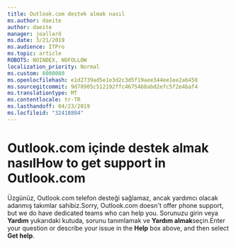 ```yaml
---
title: Outlook.com destek almak nasıl
ms.author: daeite
author: daeite
manager: joallard
ms.date: 3/21/2019
ms.audience: ITPro
ms.topic: article
ROBOTS: NOINDEX, NOFOLLOW
localization_priority: Normal
ms.custom: 8000080
ms.openlocfilehash: e1d2739ad5e1e3d2c3d5f19aee344ee1ee2ab458
ms.sourcegitcommit: 9d78905c512192ffc4675468abd2efc5f2e4baf4
ms.translationtype: MT
ms.contentlocale: tr-TR
ms.lasthandoff: 04/23/2019
ms.locfileid: "32418884"
---
```

# <a name="how-to-get-support-in-outlookcom"></a><span data-ttu-id="5443f-102">Outlook.com içinde destek almak nasıl</span><span class="sxs-lookup"><span data-stu-id="5443f-102">How to get support in Outlook.com</span></span>

<span data-ttu-id="5443f-103">Üzgünüz, Outlook.com telefon desteği sağlamaz, ancak yardımcı olacak adanmış takımlar sahibiz.</span><span class="sxs-lookup"><span data-stu-id="5443f-103">Sorry, Outlook.com doesn't offer phone support, but we do have dedicated teams who can help you.</span></span>
<span data-ttu-id="5443f-104">Sorunuzu girin veya **Yardım** yukarıdaki kutuda, sorunu tanımlamak ve **Yardım almak**seçin.</span><span class="sxs-lookup"><span data-stu-id="5443f-104">Enter your question or describe your issue in the **Help** box above, and then select **Get help**.</span></span>


